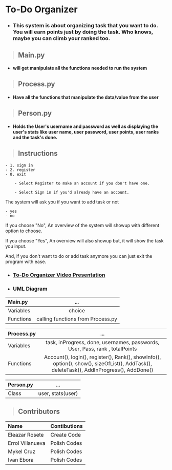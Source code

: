 # **To-Do Organizer**

- ### This system is about organizing task that you want to do. You will earn points just by doing the task. Who knows, maybe you can climb your ranked too.

> ## **Main.py**

- #### will get manipulate all the functions needed to run the system

> ## **Process.py**

- #### Have all the functions that manipulate the data/value from the user 

> ## **Person.py**

- #### Holds the User's username and password as well as displaying the user's stats like user name, user password, user points, user ranks and the task's done.


> ## **Instructions**

    - 1. sign in
    - 2. register
    - 0. exit

        - Select Register to make an account if you don't have one.

        - Select Sign in if you'd already have an account.

The system will ask you if you want to add task or not

    - yes
    - no
  
If you choose "No", An overview of the system will showup with different option to choose.

If you choose "Yes", An overview will also showup but, it will show the task you input. 
  
And, if you don't want to do or add task anymore you can just exit the program with ease.
  
      
- ### [**To-Do Organizer Video Presentation**](https://youtu.be/dp9IYkGYEF0)

- ### **UML Diagram**
| Main.py |...|
|:---|:--:|
|Variables| choice|
| Functions | calling functions from Process.py|

| Process.py |...|
|:---|:--:|
|Variables| task, inProgress, done, usernames, passwords, User, Pass, rank , totalPoints|
| Functions | Account(), login(), register(), Rank(), showInfo(), option(), show(), sizeOfList(), AddTask(), deleteTask(), AddInProgress(), AddDone()|

| Person.py |...|
|:---|:--:|
|Class| user, stats(user)|

> ## **Contributors**

| Name | Contibutions |
|:---| :---|
| Eleazar Rosete | Create Code |
| Errol Villanueva | Polish Codes |
| Mykel Cruz | Polish Codes |
| Ivan Ebora | Polish Codes |
